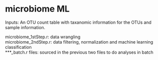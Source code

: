 # microbiome ML

Inputs: An OTU count table with taxanomic information for the OTUs and sample information.

microbiome_1stStep.r: data wrangling  <br />
microbiome_2ndStep.r: data filtering, normalization and machine learning classification  <br />
***_batch.r files: sourced in the previous two files to do analyses in batch  <br />

